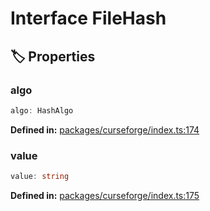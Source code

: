 # Interface FileHash

## 🏷️ Properties

### algo

```ts
algo: HashAlgo
```
<p style="font-size: 14px; color: var(--vp-c-text-2)">
<strong>Defined in:</strong> <a href="https://github.com/voxelum/minecraft-launcher-core-node/blob/master/packages/curseforge/index.ts#L174" target="_blank" rel="noreferrer">packages/curseforge/index.ts:174</a>
</p>


### value

```ts
value: string
```
<p style="font-size: 14px; color: var(--vp-c-text-2)">
<strong>Defined in:</strong> <a href="https://github.com/voxelum/minecraft-launcher-core-node/blob/master/packages/curseforge/index.ts#L175" target="_blank" rel="noreferrer">packages/curseforge/index.ts:175</a>
</p>


